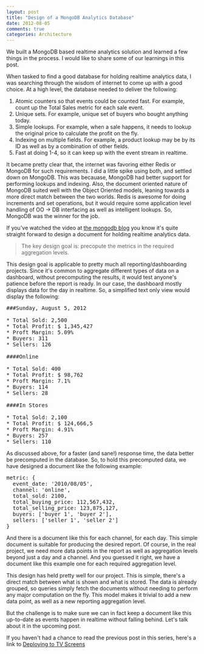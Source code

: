 ```yaml
---
layout: post
title: "Design of a MongoDB Analytics Database"
date: 2012-08-05
comments: true
categories: Architecture
---
```


We built a MongoDB based realtime analytics solution and learned a few things in the process. I would like to share some of our learnings in this post.

When tasked to find a good database for holding realtime analytics data, I was searching through the wisdom of internet to come up with a good choice. At a high level, the database needed to deliver the following:

1. Atomic counters so that events could be counted fast. For example, count up the Total Sales metric for each sale event.
2. Unique sets. For example, unique set of buyers who bought anything today.
3. Simple lookups. For example, when a sale happens, it needs to lookup the original price to calculate the profit on the fly.
4. Indexing on multiple fields. For example, a product lookup may be by its ID as well as by a combination of other fields.
5. Fast at doing 1-4, so it can keep up with the event stream in realtime.

It became pretty clear that, the internet was favoring either Redis or MongoDB for such requirements. I did a little spike using both, and settled down on MongoDB. This was becauase, MongoDB had better support for performing lookups and indexing. Also, the document oriented nature of MongoDB suited well with the Object Oriented models, leaning towards a more direct match between the two worlds. Redis is awesome for doing increments and set operations, but it would require some application level handling of OO -> DB interfacing as well as intelligent lookups. So, MongoDB was the winner for the job.

If you've watched the video at [the mongodb blog](http://www.10gen.com/events/analytics-with-mongodb) you know it's quite straight forward to design a document for holding realtime analytics data.

> The key design goal is: precopute the metrics in the required aggregation levels.

This design goal is applicable to pretty much all reporting/dashboarding projects. Since it's common to aggregate different types of data on a dashboard, without precomputing the results, it would test anyone's patience before the report is ready. In our case, the dashboard mostly displays data for the day in realtime. So, a simplified text only view would display the following:

<pre>
###Sunday, August 5, 2012

* Total Sold: 2,500
* Total Profit: $ 1,345,427
* Proft Margin: 5.09%
* Buyers: 311
* Sellers: 126

####Online

* Total Sold: 400
* Total Profit: $ 98,762
* Proft Margin: 7.1%
* Buyers: 114
* Sellers: 28

####In Stores

* Total Sold: 2,100
* Total Profit: $ 124,666,5
* Proft Margin: 4.91%
* Buyers: 257
* Sellers: 110
</pre>

As discussed above, for a faster (and sane!) response time, the data better be precomputed in the database. So, to hold this precomputed data, we have designed a document like the following example:

<pre>
metric: {
  event_date: '2010/08/05',
  channel: 'online',
  total_sold: 2100,
  total_buying_price: 112,567,432,
  total_selling_price: 123,875,127,
  buyers: ['buyer 1', 'buyer 2'],
  sellers: ['seller 1', 'seller 2']
}
</pre>

And there is a document like this for each channel, for each day. This simple document is suitable for producing the desired report. Of course, in the real project, we need more data points in the report as well as aggregation levels beyond just a day and a channel. And you guessed it right, we have a document like this example one for each required aggregation level.

This design has held pretty well for our project. This is simple, there's a direct match between what is shown and what is stored. The data is already grouped, so queries simply fetch the documents without needing to perform any major computation on the fly. This model makes it trivial to add a new data point, as well as a new reporting aggregation level.

But the challenge is to make sure we can in fact keep a document like this up-to-date as events happen in realtime without falling behind. Let's talk about it in the upcoming post.

If you haven't had a chance to read the previous post in this series, here's a link to [Deploying to TV Screens](http://blog.smsohan.com/blog/2012/07/28/deploying-to-TV-screens/)